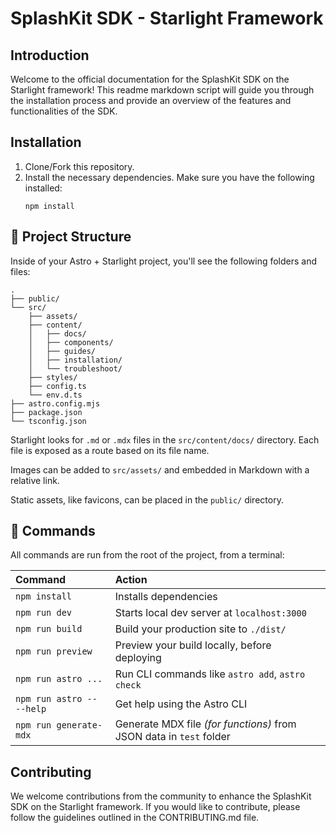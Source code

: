# SplashKit SDK - Starlight Framework

## Introduction
Welcome to the official documentation for the SplashKit SDK on the Starlight framework! This readme markdown script will guide you through the installation process and provide an overview of the features and functionalities of the SDK.

## Installation
1. Clone/Fork this repository.
1. Install the necessary dependencies. Make sure you have the following installed:
    ```
    npm install
    ```
## 🚀 Project Structure

Inside of your Astro + Starlight project, you'll see the following folders and files:

```
.
├── public/
└── src/
    ├── assets/
    ├── content/
    │   ├── docs/
    │   ├── components/
    │   ├── guides/
    │   ├── installation/
    │   └── troubleshoot/
    ├── styles/
    ├── config.ts
    └── env.d.ts
├── astro.config.mjs
├── package.json
└── tsconfig.json
```

Starlight looks for `.md` or `.mdx` files in the `src/content/docs/` directory. Each file is exposed as a route based on its file name.

Images can be added to `src/assets/` and embedded in Markdown with a relative link.

Static assets, like favicons, can be placed in the `public/` directory.

## 🧞 Commands

All commands are run from the root of the project, from a terminal:

| Command                   | Action                                           |
| :------------------------ | :----------------------------------------------- |
| `npm install`             | Installs dependencies                            |
| `npm run dev`             | Starts local dev server at `localhost:3000`      |
| `npm run build`           | Build your production site to `./dist/`          |
| `npm run preview`         | Preview your build locally, before deploying     |
| `npm run astro ...`       | Run CLI commands like `astro add`, `astro check` |
| `npm run astro -- --help` | Get help using the Astro CLI                     |
| `npm run generate-mdx`             | Generate MDX file *(for functions)* from JSON data in `test` folder                   |

## Contributing
We welcome contributions from the community to enhance the SplashKit SDK on the Starlight framework. If you would like to contribute, please follow the guidelines outlined in the CONTRIBUTING.md file.

